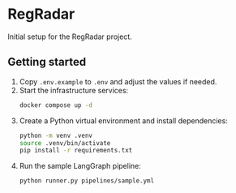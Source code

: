 # RegRadar

Initial setup for the RegRadar project.

## Getting started

1. Copy `.env.example` to `.env` and adjust the values if needed.
2. Start the infrastructure services:
   ```bash
   docker compose up -d
   ```
3. Create a Python virtual environment and install dependencies:
   ```bash
   python -m venv .venv
   source .venv/bin/activate
   pip install -r requirements.txt
   ```
4. Run the sample LangGraph pipeline:
   ```bash
   python runner.py pipelines/sample.yml
   ```
